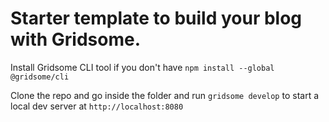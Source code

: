 # Starter template to build your blog with Gridsome.

Install Gridsome CLI tool if you don't have `npm install --global @gridsome/cli`

Clone the repo and go inside the folder and run `gridsome develop` to start a local dev server at `http://localhost:8080`
